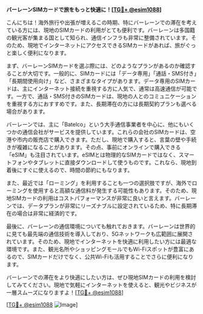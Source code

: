 **バーレーンSIMカードで旅をもっと快適に！[[TG💪+ @esim1088](https://t.me/s/esim1088)]**

こんにちは！海外旅行や出張が増えるこの時期、特にバーレーンでの滞在を考えている方には、現地のSIMカードの利用がとても便利です。バーレーンは多国籍の観光客が集まる国として知られ、通信インフラも非常に整備されています。そのため、現地でインターネットにアクセスできるSIMカードがあれば、旅がぐっと楽しく便利になります。

まず、バーレーンSIMカードを選ぶ際には、どのようなプランがあるのか確認することが大切です。一般的に、SIMカードには「データ専用」「通話・SMS付き」「長期間使用向け」など、さまざまなタイプがあります。データ専用のSIMカードは、主にインターネット接続を重視する方に人気で、通常は高速通信が可能です。一方で、通話・SMS付きのSIMカードは、現地の人とのコミュニケーションを重視する方におすすめです。また、長期滞在の方には長期契約プランも選べる場合があります。

バーレーンでは、主に「Batelco」という大手通信事業者を中心に、他にもいくつかの通信会社がサービスを提供しています。これらの会社のSIMカードは、空港や市内の販売店で購入できます。ただし、現地で購入すると、言葉の壁や手続きが複雑になることがあります。その点、事前にオンラインで購入できる「eSIM」も注目されています。eSIMとは物理的なSIMカードではなく、スマートフォンやタブレットに直接ダウンロードして使うものです。これなら、現地到着後にすぐに使えるので、時間の節約にもなります。

また、最近では「ローミング」を利用することも一つの選択肢ですが、海外でローミングを使用すると高額な通信料が発生する可能性もあります。そのため、現地SIMカードの利用はコストパフォーマンスが非常に良いと言えます。バーレーンでは、データプランが非常にリーズナブルに設定されているため、特に長期滞在の場合は非常に経済的です。

最後に、バーレーンの通信環境についても触れておきます。バーレーンは世界的に見ても最先端の通信技術を導入しており、5Gネットワークも広範囲に展開されています。そのため、現地でインターネットを快適に利用したい方には最適な環境です。また、観光名所やショッピングモールでもWi-Fiスポットが豊富にあるので、SIMカードだけでなく、公共Wi-Fiも活用することでさらに便利になります。

バーレーンでの滞在をより快適にしたい方は、ぜひ現地SIMカードの利用を検討してみてください。現地で気軽にインターネットを使えると、観光やビジネスが一層スムーズになりますよ！[[TG💪+ @esim1088](https://t.me/s/esim1088)]

[[TG💪+ @esim1088](https://t.me/s/esim1088) ![Image](https://i.postimg.cc/Y0z9fWf4/image.png)]